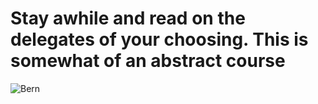 # Stay awhile and read on the delegates of your choosing. This is somewhat of an abstract course

![Bern](https://static01.nyt.com/images/2021/01/22/world/21xp-sanders-meme/21xp-sanders-meme-superJumbo-v4.jpg)
